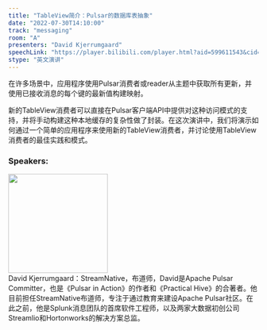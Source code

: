 ```yaml
---
title: "TableView简介：Pulsar的数据库表抽象"
date: "2022-07-30T14:10:00"
track: "messaging"
room: "A"
presenters: "David Kjerrumgaard"
speechLink: "https://player.bilibili.com/player.html?aid=599611543&cid=806352396&page=1"
stype: "英文演讲"
---
```

在许多场景中，应用程序使用Pulsar消费者或reader从主题中获取所有更新，并使用已接收消息的每个键的最新值构建映射。

新的TableView消费者可以直接在Pulsar客户端API中提供对这种访问模式的支持，并将手动构建这种本地缓存的复杂性做了封装。在这次演讲中，我们将演示如何通过一个简单的应用程序来使用新的TableView消费者，并讨论使用TableView消费者的最佳实践和模式。
 ### Speakers: 
 <img src="images/speaker/1021.png" width="200" /><br>David Kjerrumgaard：StreamNative，布道师，David是Apache Pulsar Committer，也是《Pulsar in Action》的作者和《Practical Hive》的合著者。他目前担任StreamNative布道师，专注于通过教育来建设Apache Pulsar社区。在此之前，他是Splunk消息团队的首席软件工程师，以及两家大数据初创公司Streamlio和Hortonworks的解决方案总监。

 
